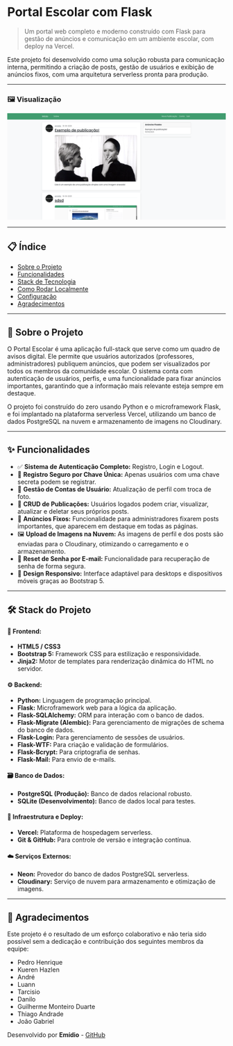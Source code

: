 #  Portal Escolar com Flask

> Um portal web completo e moderno construído com Flask para gestão de anúncios e comunicação em um ambiente escolar, com deploy na Vercel.

Este projeto foi desenvolvido como uma solução robusta para comunicação interna, permitindo a criação de posts, gestão de usuários e exibição de anúncios fixos, com uma arquitetura serverless pronta para produção.

---

### 🖼️ Visualização


![Screenshot do Projeto](.//escolaJAC/screenshots/image.png)

---

## 📋 Índice

* [Sobre o Projeto](#-sobre-o-projeto)
* [Funcionalidades](#-funcionalidades)
* [Stack de Tecnologia](#-stack-de-tecnologia)
* [Como Rodar Localmente](#-como-rodar-localmente)
* [Configuração](#-configuração)
* [Agradecimentos](#-agradecimentos)

---

## 📖 Sobre o Projeto

O Portal Escolar é uma aplicação full-stack que serve como um quadro de avisos digital. Ele permite que usuários autorizados (professores, administradores) publiquem anúncios, que podem ser visualizados por todos os membros da comunidade escolar. O sistema conta com autenticação de usuários, perfis, e uma funcionalidade para fixar anúncios importantes, garantindo que a informação mais relevante esteja sempre em destaque.

O projeto foi construído do zero usando Python e o microframework Flask, e foi implantado na plataforma serverless Vercel, utilizando um banco de dados PostgreSQL na nuvem e armazenamento de imagens no Cloudinary.

---

## ✨ Funcionalidades

* ✅ **Sistema de Autenticação Completo:** Registro, Login e Logout.
* 🔑 **Registro Seguro por Chave Única:** Apenas usuários com uma chave secreta podem se registrar.
* 👤 **Gestão de Contas de Usuário:** Atualização de perfil com troca de foto.
* 📝 **CRUD de Publicações:** Usuários logados podem criar, visualizar, atualizar e deletar seus próprios posts.
* 📌 **Anúncios Fixos:** Funcionalidade para administradores fixarem posts importantes, que aparecem em destaque em todas as páginas.
* 🖼️ **Upload de Imagens na Nuvem:** As imagens de perfil e dos posts são enviadas para o Cloudinary, otimizando o carregamento e o armazenamento.
* 📧 **Reset de Senha por E-mail:** Funcionalidade para recuperação de senha de forma segura.
* 📱 **Design Responsivo:** Interface adaptável para desktops e dispositivos móveis graças ao Bootstrap 5.

---

## 🛠️ Stack do Projeto


#### 🎨 **Frontend:**
* **HTML5 / CSS3**
* **Bootstrap 5:** Framework CSS para estilização e responsividade.
* **Jinja2:** Motor de templates para renderização dinâmica do HTML no servidor.

#### ⚙️ **Backend:**
* **Python:** Linguagem de programação principal.
* **Flask:** Microframework web para a lógica da aplicação.
* **Flask-SQLAlchemy:** ORM para interação com o banco de dados.
* **Flask-Migrate (Alembic):** Para gerenciamento de migrações de schema do banco de dados.
* **Flask-Login:** Para gerenciamento de sessões de usuários.
* **Flask-WTF:** Para criação e validação de formulários.
* **Flask-Bcrypt:** Para criptografia de senhas.
* **Flask-Mail:** Para envio de e-mails.

#### 🗃️ **Banco de Dados:**
* **PostgreSQL (Produção):** Banco de dados relacional robusto.
* **SQLite (Desenvolvimento):** Banco de dados local para testes.

#### 🚀 **Infraestrutura e Deploy:**
* **Vercel:** Plataforma de hospedagem serverless.
* **Git & GitHub:** Para controle de versão e integração contínua.

#### ☁️ **Serviços Externos:**
* **Neon:** Provedor do banco de dados PostgreSQL serverless.
* **Cloudinary:** Serviço de nuvem para armazenamento e otimização de imagens.

---




## 🙏 Agradecimentos

Este projeto é o resultado de um esforço colaborativo e não teria sido possível sem a dedicação e contribuição dos seguintes membros da equipe:

* Pedro Henrique
* Kueren Hazlen
* André
* Luann
* Tarcisio
* Danilo
* Guilherme Monteiro Duarte
* Thiago Andrade
* João Gabriel

Desenvolvido por **Emídio** - [GitHub](https://github.com/emid1-o)